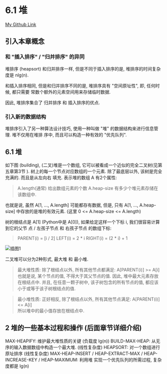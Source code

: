 # 6.1 堆
[My Github Link](https://github.com/kehuo/algorithm_py3)

## 引入本章概念
### 和 "插入排序" / "归并排序" 的异同
堆排序 (heapsort) 和归并排序一样, 但是不同于插入排序的是, 堆排序的时间复杂度是 nlg(n).

和插入排序相同, 但是和归并排序不同的是, 堆排序具有 "空间原址性", 即, 任何时候, 都只需要
常数个额外的元素空间用来存储临时数据.

因此, 堆排序集合了 归并排序 和 插入排序的优点.


### 引入新的数据结构
堆排序引入了另一种算法设计技巧, 使用一种叫做 "堆" 的数据结构来进行信息管理. 堆不仅用在堆排
序中, 而且可以构造一种有效的 "优先队列".


## 6.1 堆
如下图 (building), (二叉)堆是一个数组, 它可以被看成一个近似的完全二叉树(见第五章第3节
). 树上的每一个节点对应数组的一个元素. 除了最底层以外, 该树是完全充满的. 而且是从左向右
填充. 表示堆的数组 A 有2个属性:
> A.length(通常) 给出数组元素的个数
> A.heap-size 有多少个堆元素存储在该数组中.

也就是说, 虽然 A[1, ..., A.length] 可能都存有数据, 但是, 只有 A[1, ..., A.heap-size]
中存放的是堆的有效元素. (这里 0 <= A.heap-size <= A.length)

树的根结点是 A[1] (Python中是 A[0]), 如果给定这样一个下标 i, 我们很容易计算到它的父节
点 / 左孩子节点 和 右孩子节点 的数组下标:
> PARENT(i) = [i / 2]
> LEFT(i) = 2 * i
> RIGHT(i) = (2 * i) + 1


[插图1]: https://kevinhuo.cool/imgs/welcome/do_not_stop.jpg
![插图1] 


二叉堆可以分为2种形式, 最大堆 和 最小堆.
> 最大堆性质: 除了根结点以外, 所有其他节点都满足:
> A[PARENT(i)] >= A[i] <br/>
> 也就是说, 某个节点的值, 不得大于其父节点的值. 因此, 堆中最大元素存放在根结点中. 并且,
> 在任意一颗子树中, 该子树包含的所有节点的值, 都应该小于或等于该子树根结点的值.

> 最小堆性质: 正好相反, 除了根结点以外, 所有其他节点满足:
> A[PARENT(i)] <= A[i] <br/>
> 所以堆中的最小值存放在根结点中. 

## 2 堆的一些基本过程和操作 (后面章节详细介绍)
MAX-HEAPIFY: 维护最大堆性质的关键 (负载度 lg(n))
BUILD-MAX-HEAP: 从无序的输入数据数组中构造一个最大堆. (线性复杂度)
HEAPSORT: 对一个数组进行原址排序 (线性复杂度)
MAX-HEAP-INSERT / HEAP-EXTRACT-MAX / HEAP-INCREASE-KEY / HEAP-MAXIMUM: 利用堆
实现一个优先队列的所需过程, 复杂度都是 lg(n)

